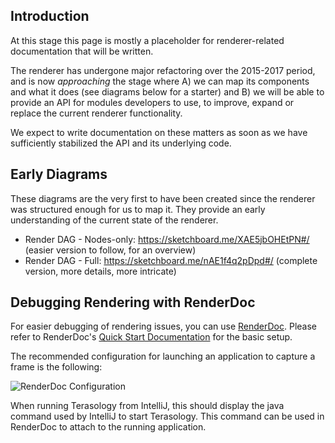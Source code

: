 ## Introduction
At this stage this page is mostly a placeholder for renderer-related documentation that will be written. 

The renderer has undergone major refactoring over the 2015-2017 period, and is now _approaching_ the stage where A) we can map its components and what it does (see diagrams below for a starter) and B) we will be able to provide an API for modules developers to use, to improve, expand or replace the current renderer functionality. 

We expect to write documentation on these matters as soon as we have sufficiently stabilized the API and its underlying code. 

## Early Diagrams
These diagrams are the very first to have been created since the renderer was structured enough for us to map it. They provide an early understanding of the current state of the renderer.

* Render DAG - Nodes-only: https://sketchboard.me/XAE5jbOHEtPN#/ (easier version to follow, for an overview)
* Render DAG - Full: https://sketchboard.me/nAE1f4q2pDpd#/ (complete version, more details, more intricate)

## Debugging Rendering with RenderDoc

For easier debugging of rendering issues, you can use [RenderDoc](https://renderdoc.org/).
Please refer to RenderDoc's [Quick Start Documentation](https://renderdoc.org/docs/getting_started/quick_start.html) for the basic setup.

The recommended configuration for launching an application to capture a frame is the following:

![RenderDoc Configuration](https://cdn.discordapp.com/attachments/591982628476026891/850801080644403220/unknown.png)

When running Terasology from IntelliJ, this should display the java command used by IntelliJ to start Terasology.
This command can be used in RenderDoc to attach to the running application.
